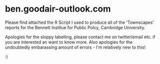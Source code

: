 # ben.goodair-outlook.com
Please find attached the R Script I used to produce all of the 'Townscapes' reports for the Bennett Institue for Public Polcy, Cambridge University.

Apologies for the sloppy labelling, please contact me on twitter/email etc. if you are interested an want to know more.
Also apologies for the undoubtedly embarassing amount of errors - I'm relatively new to this!

:)
